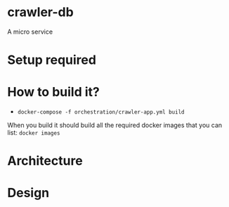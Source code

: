 # crawler-db

A micro service

# Setup required

# How to build it?

* `docker-compose -f orchestration/crawler-app.yml build`

When you build it should build all the required docker images that you can
list:
`docker images`

# Architecture


# Design
